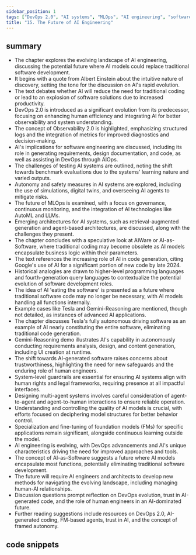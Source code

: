 ```yaml
---
sidebar_position: 1
tags: ["DevOps 2.0", "AI systems", "MLOps", "AI engineering", "software architecture", "AI-generated software", "trust in AI", "human engineers", "system-level guardrails", "multi-agent systems"]
title: "15. The Future of AI Engineering"
---
```


## summary

- The chapter explores the evolving landscape of AI engineering, discussing the potential future where AI models could replace traditional software development.
- It begins with a quote from Albert Einstein about the intuitive nature of discovery, setting the tone for the discussion on AI's rapid evolution.
- The text debates whether AI will reduce the need for traditional coding or lead to an explosion of software solutions due to increased productivity.
- DevOps 2.0 is introduced as a significant evolution from its predecessor, focusing on enhancing human efficiency and integrating AI for better observability and system understanding.
- The concept of Observability 2.0 is highlighted, emphasizing structured logs and the integration of metrics for improved diagnostics and decision-making.
- AI's implications for software engineering are discussed, including its role in generating requirements, design documentation, and code, as well as assisting in DevOps through AIOps.
- The challenges of testing AI systems are outlined, noting the shift towards benchmark evaluations due to the systems' learning nature and varied outputs.
- Autonomy and safety measures in AI systems are explored, including the use of simulations, digital twins, and overseeing AI agents to mitigate risks.
- The future of MLOps is examined, with a focus on governance, continuous monitoring, and the integration of AI technologies like AutoML and LLMs.
- Emerging architectures for AI systems, such as retrieval-augmented generation and agent-based architectures, are discussed, along with the challenges they present.
- The chapter concludes with a speculative look at AIWare or AI-as-Software, where traditional coding may become obsolete as AI models encapsulate business logic within their parameters.
- The text references the increasing role of AI in code generation, citing Google's use of AI for a significant portion of new code by late 2024.
- Historical analogies are drawn to higher-level programming languages and fourth-generation query languages to contextualize the potential evolution of software development roles.
- The idea of AI 'eating the software' is presented as a future where traditional software code may no longer be necessary, with AI models handling all functions internally.
- Example cases like Tesla and Gemini-Reasoning are mentioned, though not detailed, as instances of advanced AI applications.
- The chapter discusses Tesla's fully autonomous driving software as an example of AI nearly constituting the entire software, eliminating traditional code generation.
- Gemini-Reasoning demo illustrates AI's capability in autonomously conducting requirements analysis, design, and content generation, including UI creation at runtime.
- The shift towards AI-generated software raises concerns about trustworthiness, highlighting the need for new safeguards and the enduring role of human engineers.
- System-level guardrails are essential for ensuring AI systems align with human rights and legal frameworks, requiring presence at all impactful interfaces.
- Designing multi-agent systems involves careful consideration of agent-to-agent and agent-to-human interactions to ensure reliable operation.
- Understanding and controlling the quality of AI models is crucial, with efforts focused on deciphering model structures for better behavior control.
- Specialization and fine-tuning of foundation models (FMs) for specific applications remain significant, alongside continuous learning outside the model.
- AI engineering is evolving, with DevOps advancements and AI's unique characteristics driving the need for improved approaches and tools.
- The concept of AI-as-Software suggests a future where AI models encapsulate most functions, potentially eliminating traditional software development.
- The future will require AI engineers and architects to develop new methods for navigating the evolving landscape, including managing human-AI relationships.
- Discussion questions prompt reflection on DevOps evolution, trust in AI-generated code, and the role of human engineers in an AI-dominated future.
- Further reading suggestions include resources on DevOps 2.0, AI-generated coding, FM-based agents, trust in AI, and the concept of framed autonomy.

## code snippets
```

```
